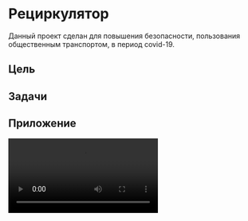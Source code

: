 # Рециркулятор
Данный проект сделан для повышения безопасности, пользования общественным транспортом, в период covid-19. 
## Цель

## Задачи

## Приложение
![onoff](Картинки/onoff.mp4)